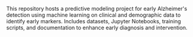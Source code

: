 This repository hosts a predictive modeling project for early Alzheimer's detection using machine learning on clinical and demographic data to identify early markers. Includes datasets, Jupyter Notebooks, training scripts, and documentation to enhance early diagnosis and intervention.
